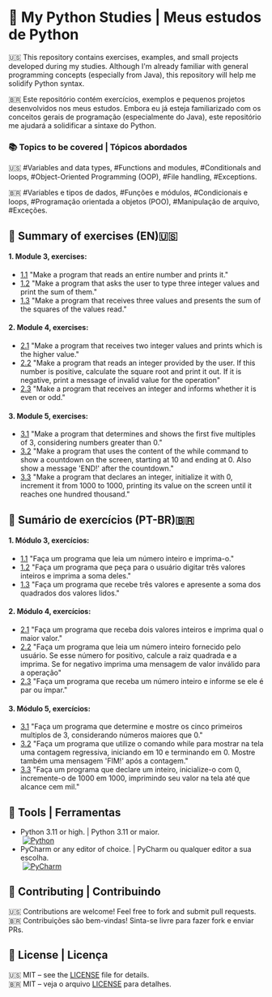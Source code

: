 # 🐍 My Python Studies | Meus estudos de Python

🇺🇸 This repository contains exercises, examples, and small projects developed during my studies. Although I'm already familiar with general programming concepts (especially from Java), this repository will help me solidify Python syntax.

🇧🇷 Este repositório contém exercícios, exemplos e pequenos projetos desenvolvidos nos meus estudos. Embora eu já esteja familiarizado com os conceitos gerais de programação (especialmente do Java), este repositório me ajudará a solidificar a sintaxe do Python.

### 📚 Topics to be covered | Tópicos abordados
🇺🇸 #Variables and data types, #Functions and modules, #Conditionals and loops, #Object-Oriented Programming (OOP), #File handling, #Exceptions.

🇧🇷 #Variables e tipos de dados, #Funções e módulos, #Condicionais e loops, #Programação orientada a objetos (POO), #Manipulação de arquivo, #Exceções.

## 📄 Summary of exercises (EN)🇺🇸

#### 1. Module 3, exercises:
- [1.1](https://github.com/joaohgp-dev/my-python-path/blob/main/src/module_3/ex_1_1_print_int.py) "Make a program that reads an entire number and prints it."  <br>
- [1.2](https://github.com/joaohgp-dev/my-python-path/blob/main/src/module_3/ex_1_2_sum_three_int.py) "Make a program that asks the user to type three integer values and print the sum of them."  <br>
- [1.3](https://github.com/joaohgp-dev/my-python-path/blob/main/src/module_3/ex_1_3_sum_int_squares.py) "Make a program that receives three values and presents the sum of the squares of the values read."

#### 2. Module 4, exercises:
- [2.1](https://github.com/joaohgp-dev/my-python-path/blob/main/src/module_4/ex_2_1_high_value.py) "Make a program that receives two integer values and prints which is the higher value."  <br>
- [2.2](https://github.com/joaohgp-dev/my-python-path/blob/main/src/module_4/ex_2_2_root_or_error.py) "Make a program that reads an integer provided by the user. If this number is positive, calculate the square root and print it out. If it is negative, print a message of invalid value for the operation"  <br>
- [2.3](https://github.com/joaohgp-dev/my-python-path/blob/main/src/module_4/ex_2_3_even_or_odd.py) "Make a program that receives an integer and informs whether it is even or odd."
   
#### 3. Module 5, exercises: 
- [3.1]() "Make a program that determines and shows the first five multiples of 3, considering numbers greater than 0."  <br>
- [3.2]() "Make a program that uses the content of the while command to show a countdown on the screen, starting at 10 and ending at 0. Also show a message 'END!' after the countdown."  <br>
- [3.3]() "Make a program that declares an integer, initialize it with 0, increment it from 1000 to 1000, printing its value on the screen until it reaches one hundred thousand."

## 📄 Sumário de exercícios (PT-BR)🇧🇷

#### 1. Módulo 3, exercícios:
- [1.1](https://github.com/joaohgp-dev/my-python-path/blob/main/src/module_3/ex_1_1_print_int.py) "Faça um programa que leia um número inteiro e imprima-o."  <br>
- [1.2](https://github.com/joaohgp-dev/my-python-path/blob/main/src/module_3/ex_1_2_sum_three_int.py) "Faça um programa que peça para o usuário digitar três valores inteiros e imprima a soma deles."  <br>
- [1.3](https://github.com/joaohgp-dev/my-python-path/blob/main/src/module_3/ex_1_3_sum_int_squares.py) "Faça um programa que recebe três valores e apresente a soma dos quadrados dos valores lidos."
   
#### 2. Módulo 4, exercícios:
- [2.1](https://github.com/joaohgp-dev/my-python-path/blob/main/src/module_4/ex_2_1_high_value.py) "Faça um programa que receba dois valores inteiros e imprima qual o maior valor."  <br>
- [2.2](https://github.com/joaohgp-dev/my-python-path/blob/main/src/module_4/ex_2_2_root_or_error.py) "Faça um programa que leia um número inteiro fornecido pelo usuário. Se esse número for positivo, calcule a raiz quadrada e a imprima. Se for negativo imprima uma mensagem de valor inválido para a operação"  <br>
- [2.3](https://github.com/joaohgp-dev/my-python-path/blob/main/src/module_4/ex_2_3_even_or_odd.py) "Faça um programa que receba um número inteiro e informe se ele é par ou ímpar."

#### 3. Módulo 5, exercícios:
- [3.1](#) "Faça um programa que determine e mostre os cinco primeiros multiplos de 3, considerando números maiores que 0." <br>
- [3.2](#) "Faça um programa que utilize o comando while para mostrar na tela uma contagem regressiva, iniciando em 10 e terminando em 0. Mostre também uma mensagem 'FIM!' após a contagem." <br>
- [3.3](#) "Faça um programa que declare um inteiro, inicialize-o com 0, incremente-o de 1000 em 1000, imprimindo seu valor na tela até que alcance cem mil."

## 🧰 Tools | Ferramentas
- Python 3.11 or high. | Python 3.11 or maior.  <br>
&nbsp;[![Python](https://img.shields.io/badge/Python-3776AB.svg?style=for-the-badge&logo=Python&logoColor=white)](https://github.com/Aveek-Saha/GitHub-Profile-Badges)
- PyCharm or any editor of choice. | PyCharm ou qualquer editor a sua escolha.  <br>
&nbsp;[![PyCharm](https://img.shields.io/badge/PyCharm-000000.svg?style=for-the-badge&logo=PyCharm&logoColor=white)](https://github.com/Aveek-Saha/GitHub-Profile-Badges)  <br>

## 🤝 Contributing | Contribuindo
🇺🇸 Contributions are welcome! Feel free to fork and submit pull requests.  <br>
🇧🇷 Contribuições são bem-vindas! Sinta-se livre para fazer fork e enviar PRs.

## 📜 License | Licença
🇺🇸 MIT – see the [LICENSE](LICENSE) file for details.  <br>
🇧🇷 MIT – veja o arquivo [LICENSE](LICENSE) para detalhes.
